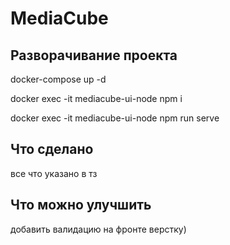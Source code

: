 # MediaCube

## Разворачивание проекта
docker-compose up -d

docker exec -it mediacube-ui-node npm i

docker exec -it mediacube-ui-node npm run serve

## Что сделано
все что указано в тз

## Что можно улучшить
добавить валидацию на фронте
верстку)
